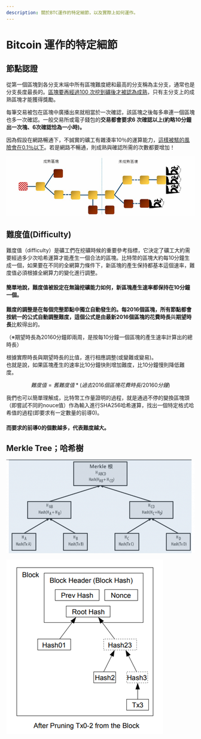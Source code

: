 ```yaml
---
description: 關於BTC運作的特定細節，以及實際上如何運作。
---
```


# Bitcoin 運作的特定細節

## 節點認證

從第一個區塊到各分支末端中所有區塊難度總和最高的分支稱為主分支，通常也是分支長度最長的。[區塊要再經過100 次挖到礦後才被認為成熟](https://en.bitcoin.it/wiki/Confirmation)，只有主分支上的成熟區塊才能獲得獎勵。

每筆交易被包在區塊中廣播出來就相當於一次確認，該區塊之後每多串連一個區塊也多一次確認。一般交易所或電子錢包的**交易都會要求6 次確認以上\(約略10分鐘出一次塊、6次確認恰為一小時\)。**

因為假設在網路暢通下，不誠實的礦工有雜湊率10％的運算能力，[這樣被駭的風險會在0.1％以下](https://en.bitcoin.it/wiki/Confirmation)。若是網路不暢通，則成熟與確認所需的次數都要增加！

![](.gitbook/assets/tu-2web.jpg)

## 難度值\(Difficulty\)

 難度值（difficulty）是礦工們在挖礦時候的重要參考指標，它決定了礦工大約需要經過多少次哈希運算才能產生一個合法的區塊。比特幣的區塊大約每10分鐘生成一個，如果要在不同的全網算力條件下，新區塊的產生保持都基本這個速率，難度值必須根據全網算力的變化進行調整。

#### 簡單地說，難度值被設定在無論挖礦能力如何，新區塊產生速率都保持在10分鐘一個。

**難度的調整是在每個完整節點中獨立自動發生的。**每2016個區塊，所有節點都會按統一的公式自動調整難度，這個公式是由最新2016個區塊的**花費時長**與**期望時長**比較得出的。

（※期望時長為20160分鐘即兩周，是按每10分鐘一個區塊的產生速率計算出的總時長）

根據實際時長與期望時長的比值，進行相應調整\(或變難或變易\)。  
也就是說，如果區塊產生的速率比10分鐘快則增加難度，比10分鐘慢則降低難度。

$$
難度值 = 舊難度值 * ( 過去2016個區塊花費時長 / 20160 分鐘 )
$$

 我們也可以簡單理解成，比特幣工作量證明的過程，就是通過不停的變換區塊頭（即嘗試不同的nouce值）作為輸入進行SHA256哈希運算，找出一個特定格式哈希值的過程\(即要求有一定數量的前導0\)。

#### 而要求的前導0的個數越多，代表難度越大。

## Merkle Tree；哈希樹



![](.gitbook/assets/image%20%287%29.png)





![](.gitbook/assets/image.png)





